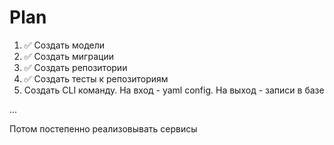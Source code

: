 # Plan

1. ✅ Создать модели
2. ✅ Создать миграции
3. ✅ Создать репозитории 
4. ✅ Создать тесты к репозиториям
5. Создать CLI команду. На вход - yaml config. На выход - записи в базе

... 

Потом постепенно реализовывать сервисы